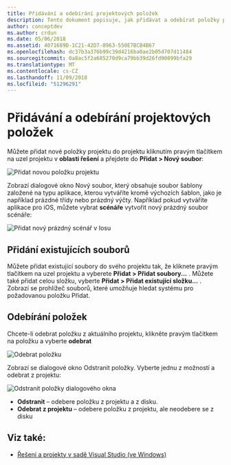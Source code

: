 ```yaml
---
title: Přidávání a odebírání projektových položek
description: Tento dokument popisuje, jak přidávat a odebírat položky projektu v sadě Visual Studio pro Mac
author: conceptdev
ms.author: crdun
ms.date: 05/06/2018
ms.assetid: 4071689D-1C21-42D7-8963-550E7BCB4B67
ms.openlocfilehash: dc37b3a376b99c39d4216ba0ae2b05d707d11484
ms.sourcegitcommit: 0a8ac5f2a685270d9ca79bb39d26fd90099bfa29
ms.translationtype: MT
ms.contentlocale: cs-CZ
ms.lasthandoff: 11/09/2018
ms.locfileid: "51296291"
---
```

# <a name="adding-and-removing-project-items"></a>Přidávání a odebírání projektových položek

Můžete přidat nové položky projektu do projektu kliknutím pravým tlačítkem na uzel projektu v **oblasti řešení** a přejdete do **Přidat > Nový soubor**:

![Přidat novou položku projektu](media/add-and-remove-project-items-image1.png)

Zobrazí dialogové okno Nový soubor, který obsahuje soubor šablony založené na typu aplikace, kterou vytváříte kromě výchozích šablon, jako je například prázdné třídy nebo prázdný výčty. Například pokud vytváříte aplikace pro iOS, můžete vybrat **scénáře** vytvořit nový prázdný soubor scénáře:

![Přidat nový prázdný scénář v Iosu](media/add-and-remove-project-items-image2.png)

## <a name="adding-existing-files"></a>Přidání existujících souborů

Můžete přidat existující soubory do svého projektu tak, že kliknete pravým tlačítkem na uzel projektu a vyberete **Přidat > Přidat soubory...** . Můžete také přidat celou složku, vyberte **Přidat > Přidat existující složku...** . Zobrazí se prohlížeč souborů, které umožňuje hledat systému pro požadovanou položku Přidat.

## <a name="removing-items"></a>Odebírání položek

Chcete-li odebrat položku z aktuálního projektu, klikněte pravým tlačítkem na položku a vyberte **odebrat**

![Odebrat položku](media/add-and-remove-project-items-image3.png)

Zobrazí se dialogové okno Odstranit položky. Vyberte jednu z možností a odebrat z projektu:

![Odstranit položky dialogového okna](media/add-and-remove-project-items-image4.png)

* **Odstranit** – odebere položku z projektu a z disku.
* **Odebrat z projektu** – odebere položku z projektu, ale neodebere se z disku

## <a name="see-also"></a>Viz také:

* [Řešení a projekty v sadě Visual Studio (ve Windows)](/visualstudio/ide/solutions-and-projects-in-visual-studio)